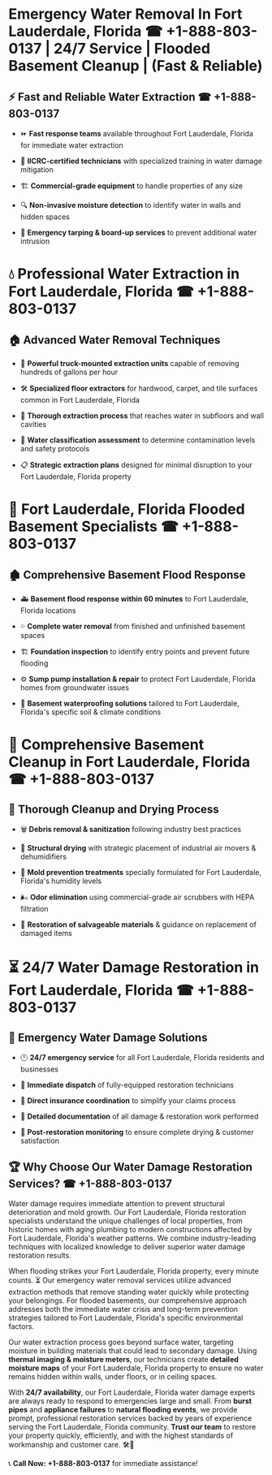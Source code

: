 # Emergency Water Removal In Fort Lauderdale, Florida ☎ +1-888-803-0137 | 24/7 Service | Flooded Basement Cleanup | (Fast & Reliable)  

## ⚡ Fast and Reliable Water Extraction ☎ +1-888-803-0137  
- ⏩ **Fast response teams** available throughout Fort Lauderdale, Florida for immediate water extraction  
- 🏅 **IICRC-certified technicians** with specialized training in water damage mitigation  
- 🏗️ **Commercial-grade equipment** to handle properties of any size  
- 🔍 **Non-invasive moisture detection** to identify water in walls and hidden spaces  
- 🛑 **Emergency tarping & board-up services** to prevent additional water intrusion  

# 💧 Professional Water Extraction in Fort Lauderdale, Florida ☎ +1-888-803-0137  

## 🏠 Advanced Water Removal Techniques  
- 🚛 **Powerful truck-mounted extraction units** capable of removing hundreds of gallons per hour  
- 🛠️ **Specialized floor extractors** for hardwood, carpet, and tile surfaces common in Fort Lauderdale, Florida  
- 📏 **Thorough extraction process** that reaches water in subfloors and wall cavities  
- 🧪 **Water classification assessment** to determine contamination levels and safety protocols  
- 📋 **Strategic extraction plans** designed for minimal disruption to your Fort Lauderdale, Florida property  

# 🌊 Fort Lauderdale, Florida Flooded Basement Specialists ☎ +1-888-803-0137  

## 🏚️ Comprehensive Basement Flood Response  
- 🚑 **Basement flood response within 60 minutes** to Fort Lauderdale, Florida locations  
- 💦 **Complete water removal** from finished and unfinished basement spaces  
- 🏗️ **Foundation inspection** to identify entry points and prevent future flooding  
- ⚙️ **Sump pump installation & repair** to protect Fort Lauderdale, Florida homes from groundwater issues  
- 🌱 **Basement waterproofing solutions** tailored to Fort Lauderdale, Florida's specific soil & climate conditions  

# 🧹 Comprehensive Basement Cleanup in Fort Lauderdale, Florida ☎ +1-888-803-0137  

## 🔄 Thorough Cleanup and Drying Process  
- 🗑️ **Debris removal & sanitization** following industry best practices  
- 💨 **Structural drying** with strategic placement of industrial air movers & dehumidifiers  
- 🦠 **Mold prevention treatments** specially formulated for Fort Lauderdale, Florida's humidity levels  
- 🌬️ **Odor elimination** using commercial-grade air scrubbers with HEPA filtration  
- 🔧 **Restoration of salvageable materials** & guidance on replacement of damaged items  

# ⏳ 24/7 Water Damage Restoration in Fort Lauderdale, Florida ☎ +1-888-803-0137  

## 🚀 Emergency Water Damage Solutions  
- 🕛 **24/7 emergency service** for all Fort Lauderdale, Florida residents and businesses  
- 🚒 **Immediate dispatch** of fully-equipped restoration technicians  
- 🏦 **Direct insurance coordination** to simplify your claims process  
- 📜 **Detailed documentation** of all damage & restoration work performed  
- 🔎 **Post-restoration monitoring** to ensure complete drying & customer satisfaction  

## 🏆 Why Choose Our Water Damage Restoration Services? ☎ +1-888-803-0137  
Water damage requires immediate attention to prevent structural deterioration and mold growth. Our Fort Lauderdale, Florida restoration specialists understand the unique challenges of local properties, from historic homes with aging plumbing to modern constructions affected by Fort Lauderdale, Florida's weather patterns. We combine industry-leading techniques with localized knowledge to deliver superior water damage restoration results.  

When flooding strikes your Fort Lauderdale, Florida property, every minute counts. ⏳ Our emergency water removal services utilize advanced extraction methods that remove standing water quickly while protecting your belongings. For flooded basements, our comprehensive approach addresses both the immediate water crisis and long-term prevention strategies tailored to Fort Lauderdale, Florida's specific environmental factors.  

Our water extraction process goes beyond surface water, targeting moisture in building materials that could lead to secondary damage. Using **thermal imaging & moisture meters**, our technicians create **detailed moisture maps** of your Fort Lauderdale, Florida property to ensure no water remains hidden within walls, under floors, or in ceiling spaces.  

With **24/7 availability**, our Fort Lauderdale, Florida water damage experts are always ready to respond to emergencies large and small. From **burst pipes** and **appliance failures** to **natural flooding events**, we provide prompt, professional restoration services backed by years of experience serving the Fort Lauderdale, Florida community. **Trust our team** to restore your property quickly, efficiently, and with the highest standards of workmanship and customer care. 🛠️💪  

📞 **Call Now: +1-888-803-0137** for immediate assistance!
